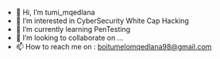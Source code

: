 - 👋 Hi, I’m tumi_mqedlana 
- 👀 I’m interested in CyberSecurity White Cap Hacking
- 🌱 I’m currently learning PenTesting 
- 💞️ I’m looking to collaborate on ...
- 📫 How to reach me on : boitumelomqedlana98@gmail.com 

<!---
Tuminator/Tuminator is a ✨ special ✨ repository because its `README.md` (this file) appears on your GitHub profile.
You can click the Preview link to take a look at your changes.
--->
